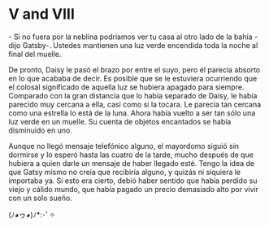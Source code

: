 # V and  VIII

\- Si no fuera por la neblina podríamos ver tu casa al otro lado de la bahía -dijo Gatsby-. Ustedes mantienen una luz verde encendida toda la noche al final del muelle.

De pronto, Daisy le pasó el brazo por entre el suyo, pero él parecía absorto en lo que acababa de decir. Es posible que se le estuviera ocurriendo que el colosal significado de aquella luz se hubiera apagado para siempre. Comparado con la gran distancia que lo había separado de Daisy, le había parecido muy cercana a ella, casi como si la tocara. Le parecía tan cercana como una estrella lo está de la luna. Ahora había vuelto a ser tan sólo una luz verde en un muelle. Su cuenta de objetos encantados se había disminuido en uno.

Aunque no llegó mensaje telefónico alguno, el mayordomo siguió sin dormirse y lo esperó hasta las cuatro de la tarde, mucho después de que hubiera a quien darle un mensaje de haber llegado esté. Tengo la idea de que Gatsy mismo no creía que recibiría alguno, y quizás ni siquiera le importaba ya. Si esto era cierto, debió haber sentido que había perdido su viejo y cálido mundo, que había pagado un precio demasiado alto por vivir con un solo sueño.











(ﾉ◕ヮ◕)ﾉ*:･ﾟ✧
